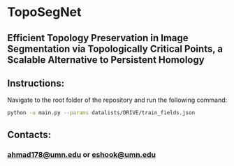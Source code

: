 # TopoSegNet
## Efficient Topology Preservation in Image Segmentation via Topologically Critical Points, a Scalable Alternative to Persistent Homology


## Instructions:

Navigate to the root folder of the repository and run the following command:

```bash
python -u main.py --params datalists/DRIVE/train_fields.json
```



## Contacts:

### <ahmad178@umn.edu> or <eshook@umn.edu>

